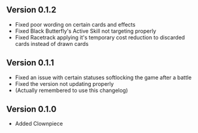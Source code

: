 ## Version 0.1.2
- Fixed poor wording on certain cards and effects
- Fixed Black Butterfly's Active Skill not targeting properly
- Fixed Racetrack applying it's temporary cost reduction to discarded cards instead of drawn cards

## Version 0.1.1
- Fixed an issue with certain statuses softlocking the game after a battle
- Fixed the version not updating properly
- (Actually remembered to use this changelog)

## Version 0.1.0
- Added Clownpiece